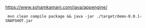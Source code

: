 https://www.sohamkamani.com/java/appengine/

```
 mvn clean compile package && java -jar ./target/demo-0.0.1-SNAPSHOT.jar
```